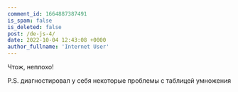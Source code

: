 ```yaml
---
comment_id: 1664887387491
is_spam: false
is_deleted: false
post: /de-js-4/
date: 2022-10-04 12:43:08 +0000
author_fullname: 'Internet User'
---
```


Чтож, неплохо!

P.S. диагностировал у себя некоторые проблемы 
с таблицей умножения
